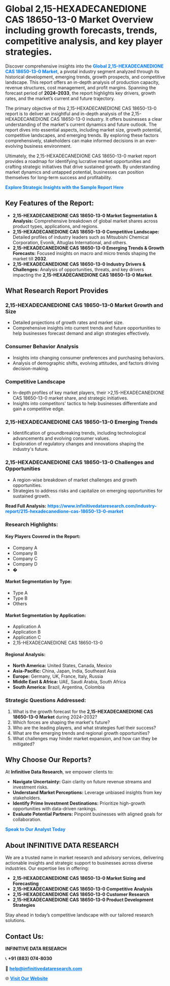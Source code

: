 <h1>Global 2,15-HEXADECANEDIONE CAS 18650-13-0 Market Overview including growth forecasts, trends, competitive analysis, and key player strategies.</h1>
<p>
Discover comprehensive insights into the 
<a href="https://www.infinitivedataresearch.com/industry-report/215-hexadecanedione-cas-18650-13-0-market" rel="dofollow" style="color: #007BFF; text-decoration: none;"><strong>Global 2,15-HEXADECANEDIONE CAS 18650-13-0 Market</strong></a>, a pivotal industry segment analyzed through its historical development, emerging trends, growth prospects, and competitive landscape. This report offers an in-depth analysis of production capacity, revenue structures, cost management, and profit margins. Spanning the forecast period of <strong>2024–2033</strong>, the report highlights key drivers, growth rates, and the market’s current and future trajectory.
</p>
<p>
The primary objective of this 2,15-HEXADECANEDIONE CAS 18650-13-0 report is to deliver an insightful and in-depth analysis of the 2,15-HEXADECANEDIONE CAS 18650-13-0 industry. It offers businesses a clear understanding of the market's current dynamics and future outlook. The report dives into essential aspects, including market size, growth potential, competitive landscapes, and emerging trends. By exploring these factors comprehensively, stakeholders can make informed decisions in an ever-evolving business environment.
</p>
<p>
Ultimately, the 2,15-HEXADECANEDIONE CAS 18650-13-0 market report provides a roadmap for identifying lucrative market opportunities and crafting strategic initiatives that drive sustained growth. By understanding market dynamics and untapped potential, businesses can position themselves for long-term success and profitability.
</p>
<p>
<a href="https://www.infinitivedataresearch.com/request-sample/reportId=101883" style="color: #007BFF; text-decoration: none;"><strong>Explore Strategic Insights with the Sample Report Here</strong></a>
</p>

<h2>Key Features of the Report:</h2>
<ul>
<li><strong>2,15-HEXADECANEDIONE CAS 18650-13-0 Market Segmentation & Analysis:</strong> Comprehensive breakdown of global market shares across product types, applications, and regions.</li>
<li><strong>2,15-HEXADECANEDIONE CAS 18650-13-0 Competitive Landscape:</strong> Detailed profiles of industry leaders such as Mitsubishi Chemical Corporation, Evonik, Altuglas International, and others.</li>
<li><strong>2,15-HEXADECANEDIONE CAS 18650-13-0 Emerging Trends & Growth Forecasts:</strong> Focused insights on macro and micro trends shaping the market till <strong>2032</strong>.</li>
<li><strong>2,15-HEXADECANEDIONE CAS 18650-13-0 Industry Drivers & Challenges:</strong> Analysis of opportunities, threats, and key drivers impacting the <strong>2,15-HEXADECANEDIONE CAS 18650-13-0 Market</strong>.</li>
</ul>

<h2>What Research Report Provides</h2>
<h3>2,15-HEXADECANEDIONE CAS 18650-13-0 Market Growth and Size</h3>
<ul>
<li>Detailed projections of growth rates and market size.</li>
<li>Comprehensive insights into current trends and future opportunities to help businesses forecast demand and align strategies effectively.</li>
</ul>

<h3>Consumer Behavior Analysis</h3>
<ul>
<li>Insights into changing consumer preferences and purchasing behaviors.</li>
<li>Analysis of demographic shifts, evolving attitudes, and factors driving decision-making.</li>
</ul>

<h3>Competitive Landscape</h3>
<ul>
<li>In-depth profiles of key market players, their >2,15-HEXADECANEDIONE CAS 18650-13-0 market share, and strategic initiatives.</li>
<li>Insights into competitors' tactics to help businesses differentiate and gain a competitive edge.</li>
</ul>

<h3>2,15-HEXADECANEDIONE CAS 18650-13-0 Emerging Trends</h3>
<ul>
<li>Identification of groundbreaking trends, including technological advancements and evolving consumer values.</li>
<li>Exploration of regulatory changes and innovations shaping the industry's future.</li>
</ul>

<h3>2,15-HEXADECANEDIONE CAS 18650-13-0 Challenges and Opportunities</h3>
<ul>
<li>A region-wise breakdown of market challenges and growth opportunities.</li>
<li>Strategies to address risks and capitalize on emerging opportunities for sustained growth.</li>
</ul>
<p><strong>Read Full Analysis:</strong> <a href="https://www.infinitivedataresearch.com/industry-report/215-hexadecanedione-cas-18650-13-0-market" rel="dofollow" style="color: #007BFF; text-decoration: none;"><strong>https://www.infinitivedataresearch.com/industry-report/215-hexadecanedione-cas-18650-13-0-market</strong></a></p>
<h3>Research Highlights:</h3>
<h4>Key Players Covered in the Report:</h4>
<ul><li>Company A</li><li>Company B</li><li>Company C</li><li>Company D</li><li>�</li></ul>
<h4>Market Segmentation by Type:</h4>
<ul><li>Type A</li><li>Type B</li><li>Others</li></ul>
<h4>Market Segmentation by Application:</h4>
<ul><li>Application A</li><li>Application B</li><li>Application C</li><li>2,15-HEXADECANEDIONE CAS 18650-13-0</li></ul>

<h4>Regional Analysis:</h4>
<ul>
<li><strong>North America:</strong> United States, Canada, Mexico</li>
<li><strong>Asia-Pacific:</strong> China, Japan, India, Southeast Asia</li>
<li><strong>Europe:</strong> Germany, UK, France, Italy, Russia</li>
<li><strong>Middle East & Africa:</strong> UAE, Saudi Arabia, South Africa</li>
<li><strong>South America:</strong> Brazil, Argentina, Colombia</li>
</ul>

<h3>Strategic Questions Addressed:</h3>
<ol>
<li>What is the growth forecast for the <strong>2,15-HEXADECANEDIONE CAS 18650-13-0 Market</strong> during 2024–2032?</li>
<li>Which forces are shaping the market's future?</li>
<li>Who are the leading players, and what strategies fuel their success?</li>
<li>What are the emerging trends and regional growth opportunities?</li>
<li>What challenges may hinder market expansion, and how can they be mitigated?</li>
</ol>

<h2>Why Choose Our Reports?</h2>
<p>At <strong>Infinitive Data Research</strong>, we empower clients to:</p>
<ul>
<li><strong>Navigate Uncertainty:</strong> Gain clarity on future revenue streams and investment risks.</li>
<li><strong>Understand Market Perceptions:</strong> Leverage unbiased insights from key stakeholders.</li>
<li><strong>Identify Prime Investment Destinations:</strong> Prioritize high-growth opportunities with data-driven rankings.</li>
<li><strong>Evaluate Potential Partners:</strong> Pinpoint businesses with aligned goals for collaboration.</li>
</ul>
<p><a href="https://www.infinitivedataresearch.com/industry-report/215-hexadecanedione-cas-18650-13-0-market" rel="dofollow" style="color: #007BFF; text-decoration: none;"><strong>Speak to Our Analyst Today</strong></a></p>

<h2>About INFINITIVE DATA RESEARCH</h2>
<p>We are a trusted name in market research and advisory services, delivering actionable insights and strategic support to businesses across diverse industries. Our expertise lies in offering:</p>
<ul>
<li><strong>2,15-HEXADECANEDIONE CAS 18650-13-0 Market Sizing and Forecasting</strong></li>
<li><strong>2,15-HEXADECANEDIONE CAS 18650-13-0 Competitive Analysis</strong></li>
<li><strong>2,15-HEXADECANEDIONE CAS 18650-13-0 Customer Research</strong></li>
<li><strong>2,15-HEXADECANEDIONE CAS 18650-13-0 Product Development Strategies</strong></li>
</ul>
<p>Stay ahead in today’s competitive landscape with our tailored research solutions.</p>

<h2>Contact Us:</h2>
<p><strong>INFINITIVE DATA RESEARCH</strong></p>
<p>📞 <strong>+91 (883) 074-8030</strong></p>
<p>📧 <strong><a href="mailto:help@infinitivedataresearch.com" style="color: #007BFF;">help@infinitivedataresearch.com</a></strong></p>
<p>🌐 <strong><a href="https://www.infinitivedataresearch.com" rel="dofollow" style="color: #007BFF;">Visit Our Website</a></strong></p>